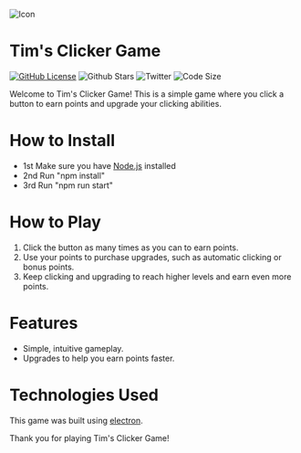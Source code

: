 ![Icon](https://user-images.githubusercontent.com/102999216/222619294-b7810e59-dcbc-4cd9-afca-1508e81aa50a.png)

# Tim's Clicker Game

[![GitHub License](https://img.shields.io/github/license/TimNotHere/Tims-Clicker-Game)](LICENSE) ![Github Stars](https://img.shields.io/github/stars/TimNotHere/timnothere.github.io?style=social) ![Twitter](https://img.shields.io/twitter/follow/NotTimNotHere?style=social) ![Code Size](https://img.shields.io/github/languages/code-size/TimNotHere/Tims-Clicker-Game)

Welcome to Tim's Clicker Game! This is a simple game where you click a button to earn points and upgrade your clicking abilities.

# How to Install

* 1st Make sure you have [Node.js](https://nodejs.dev/en/) installed
* 2nd Run "npm install"
* 3rd Run "npm run start"

# How to Play

1. Click the button as many times as you can to earn points.
2. Use your points to purchase upgrades, such as automatic clicking or bonus points.
3. Keep clicking and upgrading to reach higher levels and earn even more points.

# Features

* Simple, intuitive gameplay.
* Upgrades to help you earn points faster.

# Technologies Used

This game was built using [electron](https://www.reddit.com/user/TimNotHere).



Thank you for playing Tim's Clicker Game!
